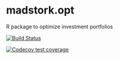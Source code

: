 # madstork.opt

R package to optimize investment portfolios

  <!-- badges: start -->
[![Build Status](https://travis-ci.org/chrishaarstick/madstork.opt.svg?branch=master)](https://travis-ci.org/chrishaarstick/madstork.opt)


  [![Codecov test coverage](https://codecov.io/gh/chrishaarstick/madstork.opt/branch/master/graph/badge.svg)](https://codecov.io/gh/chrishaarstick/madstork.opt?branch=master)
  <!-- badges: end -->